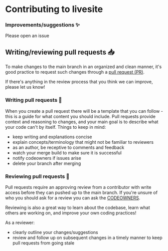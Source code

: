 # Contributing to livesite

### Improvements/suggestions ✨
Please open an issue

## Writing/reviewing pull requests 📥
To make changes to the main branch in an organized and clean manner, it's good practice to request such changes through a [pull request (PR)](https://docs.github.com/en/github/collaborating-with-pull-requests/proposing-changes-to-your-work-with-pull-requests/about-pull-requests).

If there's anything in the review process that you think we can improve, please let us know!

### Writing pull requests 📝
When you create a pull request there will be a template that you can follow - this is a guide for what content you should include. Pull requests provide context and reasoning to changes, and your main goal is to describe what your code can't by itself. Things to keep in mind:
- keep writing and explanations concise
- explain concepts/terminology that might not be familiar to reviewers
- as an author, be receptive to comments and feedback
- watch your merge build to make sure it is successful
- notify codeowners if issues arise
- delete your branch after merging

### Reviewing pull requests 👀
Pull requests require an approving review from a contributor with write access before they can pushed up to the main branch. If you're unsure of who you should ask for a review you can ask the [CODEOWNERS](CODEOWNERS).

Reviewing is also a great way to learn about the codebase, learn what others are working on, and improve your own coding practices!

As a reviewer:
- clearly outline your changes/suggestions
- review and follow up on subsequent changes in a timely manner to keep pull requests from going stale
